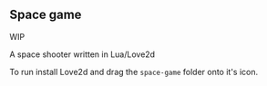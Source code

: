 
## Space game

WIP 

A space shooter written in Lua/Love2d

To run install Love2d and drag the `space-game` folder onto it's icon.